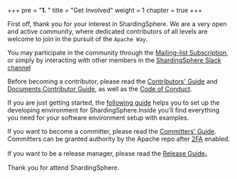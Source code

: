 +++
pre = "<b>1. </b>"
title = "Get Involved"
weight = 1
chapter = true
+++

First off, thank you for your interest in ShardingSphere. We are a very open and active community, where dedicated contributors of all levels are welcome to join in the pursuit of the `Apache Way`.

You may participate in the community through the [Mailing-list Subscription](/en/contribute/subscribe/), or simply by interacting with other members in the [ShardingSphere Slack channel](https://app.slack.com/client/T026JKU2DPF/C026MLH7F34)

Before becoming a contributor, please read the [Contributors' Guide](https://shardingsphere.apache.org/community/en/contribute/contributor/) and [Documents Contributor Guide](https://shardingsphere.apache.org/community/en/contribute/document-contributor/), as well as the [Code of Conduct](https://shardingsphere.apache.org/community/en/contribute/code-conduct/). 

If you are just getting started, the [following guide](https://shardingsphere.apache.org/community/en/contribute/establish-project/) helps you to set up the developing environment for ShardingSphere.Inside you’ll find everything you need for your software environment setup with examples.

If you want to become a committer, please read the [Committers' Guide](https://shardingsphere.apache.org/community/en/contribute/committer/). Committers can be granted authority by the Apache repo after [2FA](/en/contribute/2fa/) enabled.

If you want to be a release manager, please read the [Release Guide](https://shardingsphere.apache.org/community/en/contribute/release/)。

Thank you for attend ShardingSphere.
